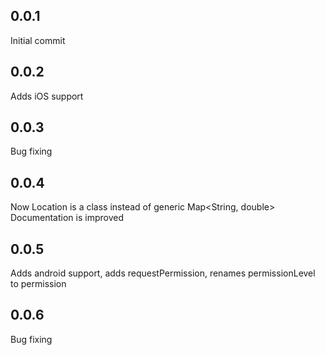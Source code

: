 ## 0.0.1

Initial commit

## 0.0.2

Adds iOS support

## 0.0.3

Bug fixing

## 0.0.4

Now Location is a class instead of generic Map<String, double>
Documentation is improved

## 0.0.5

Adds android support, adds requestPermission, renames permissionLevel to permission

## 0.0.6

Bug fixing
